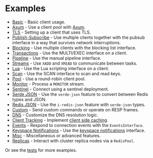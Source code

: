 Examples
========

* [Basic](./basic.rs) - Basic client usage.
* [Axum](./axum.rs) - Use a client pool with [Axum](https://crates.io/crates/axum).
* [TLS](./tls.rs) - Setting up a client that uses TLS.
* [Publish-Subscribe](./pubsub.rs) - Use multiple clients together with the pubsub interface in a way that survives
  network interruptions.
* [Blocking](./blocking.rs) - Use multiple clients with the blocking list interface.
* [Transactions](./transactions.rs) - Use the MULTI/EXEC interface on a client.
* [Pipeline](./pipeline.rs) - Use the manual pipeline interface.
* [Streams](./streams.rs) - Use `XADD` and `XREAD` to communicate between tasks.
* [Lua](./lua.rs) - Use the Lua scripting interface on a client.
* [Scan](./scan.rs) - Use the SCAN interface to scan and read keys.
* [Pool](./pool.rs) - Use a round-robin client pool.
* [Monitor](./monitor.rs) - Process a `MONITOR` stream.
* [Sentinel](./sentinel.rs) - Connect using a sentinel deployment.
* [Serde JSON](./serde_json.rs) - Use the `serde-json` feature to convert between Redis types and JSON.
* [Redis JSON](./redis_json.rs) - Use the `i-redis-json` feature with `serde-json` types.
* [Custom](./custom.rs) - Send custom commands or operate on RESP frames.
* [DNS](./dns.rs) - Customize the DNS resolution logic.
* [Client Tracking](./client_tracking.rs) -
  Implement [client side caching](https://redis.io/docs/manual/client-side-caching/).
* [Events](./events.rs) - Respond to connection events with the `EventsInterface`.
* [Keyspace Notifications](./keyspace.rs) - Use
  the [keyspace notifications](https://redis.io/docs/manual/keyspace-notifications/) interface.
* [Misc](./misc.rs) - Miscellaneous or advanced features.
* [Replicas](./replicas.rs) - Interact with cluster replica nodes via a `RedisPool`.

Or see the [tests](../tests/integration) for more examples.